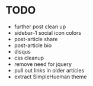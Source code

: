 # TODO
- further post clean up
- sidebar-1 social icon colors
- post-article share
- post-article bio
- disqus
- css cleanup
- remove need for jquery
- pull out links in older articles
- extract SimpleHueman theme

